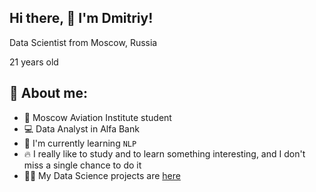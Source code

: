 ## Hi there, 👋 I'm Dmitriy!
Data Scientist from Moscow, Russia

21 years old

## 🚀 About me:
- 🏤 Moscow Aviation Institute student
- 💻 Data Analyst in Alfa Bank
- 🔭 I'm currently learning `NLP`
- 🔥 I really like to study and to learn something interesting, and I don't miss a single chance to do it
- 💪🏻 My Data Science projects are <a href="https://github.com/Ketchounez?tab=repositories">here</a>
